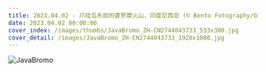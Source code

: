```yaml
---
title: 2023.04.02 - 爪哇岛东部的婆罗摩火山，印度尼西亚 (© Bento Fotography/Getty Images)
date: 2023.04.02 00:00:00
cover_index: /images/thumbs/JavaBromo_ZH-CN2744043733_533x300.jpg
cover_detail: /images/JavaBromo_ZH-CN2744043733_1920x1080.jpg
---
```


![JavaBromo](/images/JavaBromo_ZH-CN2744043733_1920x1080.jpg)
